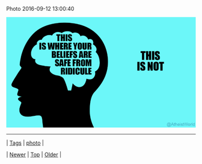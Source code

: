<!--
title: Photo 2016-09-12 13
date: 2020-06-28T15:27:00.129Z
tags: photo
-->


Photo 2016-09-12 13:00:40

![](150308903737-0.png)

<!--BOTTOM-POST-NAVIGATION-->
---

| [Tags](tags.md) | [photo](tag-photo.md) |

| [Newer](150303051682.md) | [Top](index.md) | [Older](150317272188.md) |